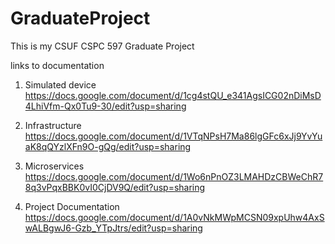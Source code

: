# GraduateProject
This is my CSUF CSPC 597 Graduate Project

links to documentation

1) Simulated device
https://docs.google.com/document/d/1cg4stQU_e341AgsICG02nDiMsD4LhiVfm-Qx0Tu9-30/edit?usp=sharing


2) Infrastructure
https://docs.google.com/document/d/1VTqNPsH7Ma86lgGFc6xJj9YvYuaK8qQYzlXFn9O-gQg/edit?usp=sharing


3) Microservices
https://docs.google.com/document/d/1Wo6nPnOZ3LMAHDzCBWeChR78q3vPqxBBK0vI0CjDV9Q/edit?usp=sharing


4) Project Documentation  https://docs.google.com/document/d/1A0vNkMWpMCSN09xpUhw4AxSwALBgwJ6-Gzb_YTpJtrs/edit?usp=sharing

